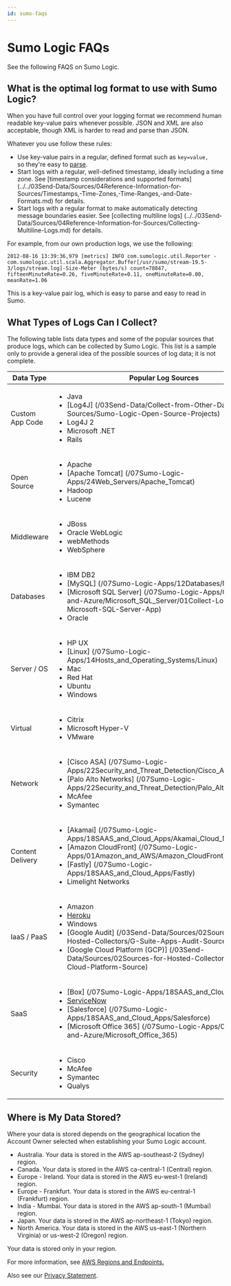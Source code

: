 ```yaml
---
id: sumo-faqs
---
```


# Sumo Logic FAQs

See the following FAQS on Sumo Logic.

## What is the optimal log format to use with Sumo Logic?

When you have full control over your logging format we recommend human
readable key-value pairs whenever possible. JSON and XML are also
acceptable, though XML is harder to read and parse than JSON. 

Whatever you use follow these rules:

* Use key-value pairs in a regular, defined format such as `key=value,` so they're easy to [parse](/docs/search/search-query-language/parse-operators).
* Start logs with a regular, well-defined timestamp, ideally including a time zone. See [timestamp considerations and supported formats] (../../03Send-Data/Sources/04Reference-Information-for-Sources/Timestamps,-Time-Zones,-Time-Ranges,-and-Date-Formats.md) for details.
* Start logs with a regular format to make automatically detecting message boundaries easier. See [collecting multiline logs] (../../03Send-Data/Sources/04Reference-Information-for-Sources/Collecting-Multiline-Logs.md) for details.

For example, from our own production logs, we use the following:

```
2012-08-16 13:39:36,979 [metrics] INFO com.sumologic.util.Reporter - com.sumologic.util.scala.Aggregator.Buffer[/usr/sumo/stream-19.5-3/logs/stream.log]-Size-Meter (bytes/s) count=78847, fifteenMinuteRate=0.26, fiveMinuteRate=0.11, oneMinuteRate=0.00, meanRate=1.06
```

This is a key-value pair log, which is easy to parse and easy to read in Sumo.

## What Types of Logs Can I Collect?

The following table lists data types and some of the popular sources
that produce logs, which can be collected by Sumo Logic. This list is a
sample only to provide a general idea of the possible sources of log
data; it is not complete.

| Data Type | Popular Log Sources |
| -- | -- |
| Custom App Code | <ul><li>Java</li><li>[Log4J] (/03Send-Data/Collect-from-Other-Data-Sources/Sumo-Logic-Open-Source-Projects)</li><li>Log4J 2</li><li>Microsoft .NET</li><li>Rails</li></ul> |
| Open Source | <ul><li>Apache</li><li>[Apache Tomcat] (/07Sumo-Logic-Apps/24Web_Servers/Apache_Tomcat)</li><li>Hadoop</li><li>Lucene</li></ul> |
| Middleware | <ul><li>JBoss</li><li>Oracle WebLogic</li><li>webMethods</li><li>WebSphere</li></ul> |
| Databases	 | <ul><li>IBM DB2</li><li>[MySQL] (/07Sumo-Logic-Apps/12Databases/MySQL)</li><li>[Microsoft SQL Server] (/07Sumo-Logic-Apps/04Microsoft-and-Azure/Microsoft_SQL_Server/01Collect-Logs-for-the-Microsoft-SQL-Server-App)</li><li>Oracle</li></ul> |
| Server / OS | <ul><li>HP UX</li><li>[Linux] (/07Sumo-Logic-Apps/14Hosts_and_Operating_Systems/Linux)</li><li>Mac</li><li>Red Hat</li><li>Ubuntu</li><li>Windows</li></ul> |
| Virtual | <ul><li>Citrix</li><li>Microsoft Hyper-V</li><li>VMware</li></ul> |
| Network | <ul><li>[Cisco ASA] (/07Sumo-Logic-Apps/22Security_and_Threat_Detection/Cisco_ASA)</li><li>[Palo Alto Networks] (/07Sumo-Logic-Apps/22Security_and_Threat_Detection/Palo_Alto_Networks_6)</li><li>McAfee</li><li>Symantec</li></ul> |
| Content Delivery | <ul><li>[Akamai] (/07Sumo-Logic-Apps/18SAAS_and_Cloud_Apps/Akamai_Cloud_Monitor)</li><li>[Amazon CloudFront] (/07Sumo-Logic-Apps/01Amazon_and_AWS/Amazon_CloudFront)</li><li>[Fastly] (/07Sumo-Logic-Apps/18SAAS_and_Cloud_Apps/Fastly)</li><li>Limelight Networks</li></ul> |
| IaaS / PaaS | <ul><li>Amazon</li><li>[Heroku](../manage/connections-and-integrations/sumo-logic-heroku.md)</li><li>Windows</li><li>[Google Audit] (/03Send-Data/Sources/02Sources-for-Hosted-Collectors/G-Suite-Apps-Audit-Source)</li><li>[Google Cloud Platform (GCP)] (/03Send-Data/Sources/02Sources-for-Hosted-Collectors/Google-Cloud-Platform-Source)</li></ul> |
| SaaS | <ul><li>[Box] (/07Sumo-Logic-Apps/18SAAS_and_Cloud_Apps/Box)</li><li>[ServiceNow](../manage/connections-and-integrations/servicenow/set-up-servicenow-connections.md)</li><li>[Salesforce] (/07Sumo-Logic-Apps/18SAAS_and_Cloud_Apps/Salesforce)</li><li>[Microsoft Office 365] (/07Sumo-Logic-Apps/04Microsoft-and-Azure/Microsoft_Office_365)</li></ul> |
| Security | <ul><li>Cisco</li><li>McAfee</li><li>Symantec</li><li>Qualys</li></ul> |

## Where is My Data Stored?

Where your data is stored depends on the geographical location the
Account Owner selected when establishing your Sumo Logic account. 

* Australia. Your data is stored in the AWS ap-southeast-2 (Sydney) region.
* Canada. Your data is stored in the AWS ca-central-1 (Central) region.
* Europe - Ireland. Your data is stored in the AWS eu-west-1 (Ireland) region.
* Europe - Frankfurt. Your data is stored in the AWS eu-central-1 (Frankfurt) region.
* India - Mumbai. Your data is stored in the AWS ap-south-1 (Mumbai) region.
* Japan. Your data is stored in the AWS ap-northeast-1 (Tokyo) region.
* North America. Your data is stored in the AWS us-east-1 (Northern Virginia) or us-west-2 (Oregon) region.

Your data is stored only in your region. 

For more information, see [AWS Regions and Endpoints.](http://docs.aws.amazon.com/general/latest/gr/rande.html)

Also see our [Privacy Statement](https://www.sumologic.com/privacy-statement/).